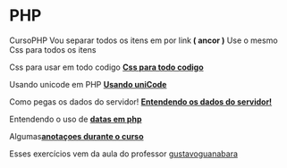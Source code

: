 # PHP
CursoPHP
Vou separar todos os itens em por link<strong> ( ancor )</strong>
Use o mesmo Css para todos os itens

Css para usar em todo codigo <strong><a href="https://github.com/AlexseySilva/PHP/blob/main/style.css">Css para todo codigo</strong></a>

<p>Usando unicode em PHP <a href="https://github.com/AlexseySilva/PHP/blob/main/unicode.php"><strong>Usando uniCode</strong></a></p>

<p>Como pegas os dados do servidor! <a href="https://github.com/AlexseySilva/PHP/blob/main/index.php"><strong>Entendendo os dados do servidor!</strong></a></p>

<p>Entendendo o uso de <a href="https://github.com/AlexseySilva/PHP/blob/main/time.php"><strong>datas em php</strong></a></p>

<p>Algumas<a href="https://github.com/AlexseySilva/PHP/blob/main/relembrar.php"><strong>anotaçoes durante o curso</strong></a></p>

  
  
  
  













Esses exercícios vem da aula do professor <a href="https://github.com/gustavoguanabara">gustavoguanabara</a>
